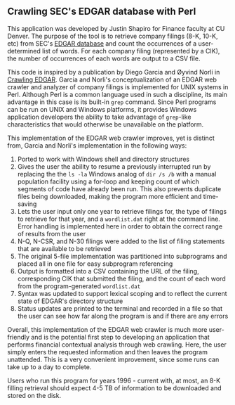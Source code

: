 ## Crawling SEC's EDGAR database with Perl ##

This application was developed by Justin Shapiro for Finance faculty at CU Denver. The purpose of the tool is to retrieve company filings (8-K, 10-K, etc) from SEC's [EDGAR database](https://www.sec.gov/edgar/searchedgar/webusers.htm) and count the occurrences of a user-determined list of words. For each company filing (represented by a CIK), the number of occurrences of each words are output to a CSV file.

This code is inspired by a publication by Diego Garcia and Øyvind Norli in [Crawling EDGAR](http://dx.doi.org/10.1016/j.srfe.2012.04.001). Garcia and Norli's conceptualization of an EDGAR web crawler and analyzer of company filings is implemented for UNIX systems in Perl. Although Perl is a common language used in such a discipline, its main advantage in this case is its built-in `grep` command. Since Perl programs can be run on UNIX and Windows platforms, it provides Windows application developers the ability to take advantage of `grep`-like characteristics that would otherwise be unavailable on the platform.

This implementation of the EDGAR web crawler improves, yet is distinct from, Garcia and Norli's implementation in the following ways:

 1. Ported to work with Windows shell and directory structures
 2. Gives the user the ability to resume a previously interrupted run by replacing the the `ls -la` Windows analog of `dir /s /b` with a manual population facility using a for-loop and keeping count of which segments of code have already been run. This also prevents duplicate files being downloaded, making the program more efficient and time-saving
 3. Lets the user input only one year to retrieve filings for, the type of filings to retrieve for that year, and a `wordlist.dat` right at the command line. Error handling is implemented here in order to obtain the correct range of results from the user
 4. N-Q, N-CSR, and N-30 filings were added to the list of filing statements that are available to be retrieved
 5. The original 5-file implementation was partitioned into subprograms and placed all in one file for easy subprogram referencing
 6. Output is formatted into a CSV containing the URL of the filing, corresponding CIK that submitted the filing, and the count of each word from the program-generated `wordlist.dat`
 7. Syntax was updated to support lexical scoping and to reflect the current state of EDGAR's directory structure
 8. Status updates are printed to the terminal and recorded in a file so that the user can see how far along the program is and if there are any errors

Overall, this implementation of the EDGAR web crawler is much more user-friendly and is the potential first step to developing an application that performs financial contextual analysis through web crawling. Here, the user simply enters the requested information and then leaves the program unattended. This is a very convenient improvement, since some runs can take up to a day to complete. 

Users who run this program for years 1996 - current with, at most, an 8-K filling retrieval should expect 4-5 TB of information to be downloaded and stored on the disk.

 